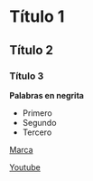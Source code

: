 # Título 1
## Título 2
### Título 3
**Palabras en negrita**
- Primero
- Segundo
- Tercero

[Marca](http://www.marca.com)

[Youtube](https://www.youtube.com)
